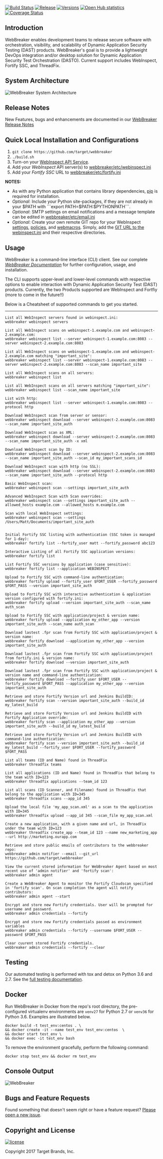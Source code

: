 [![Build Status](https://travis-ci.org/target/webbreaker.svg?branch=master)](https://travis-ci.org/target/webbreaker/builds)
[![Release](http://img.shields.io/github/release/target/webbreaker.svg)](https://github.com/target/webbreaker/releases/latest)
[![Versions](https://img.shields.io/pypi/pyversions/webinspectapi.svg)](https://img.shields.io/pypi/pyversions/webinspectapi.svg)
[![Open Hub statistics](https://www.openhub.net/p/webbreaker/widgets/project_thin_badge.gif)](https://www.openhub.net/p/webbreaker)
[![Coverage Status](https://coveralls.io/repos/github/target/webbreaker/badge.svg?branch=coveralls)](https://coveralls.io/github/target/webbreaker?branch=coveralls)

## Introduction

WebBreaker enables development teams to release secure software with orchestration, visibility, and scalability of Dynamic Application Security Testing (DAST) products.  WebBreaker's goal is to provide a lightweight DevOps integration and/or desktop solution for Dynamic Application Security Test Orchestration (DASTO).   Current support includes WebInspect, Fortify SSC, and ThreadFix.

## System Architecture
![WebBreaker System Architecture](images/WebBreakerSystemArchitecture.jpg)

## Release Notes

New Features, bugs and enhancements are documented in our [WebBreaker Release Notes](docs/release.md)

## Quick Local Installation and Configurations

1. ```git clone https://github.com/target/webbreaker```
1. ```./build.sh```
1. Turn-on your [WebInspect API Service](https://software.microfocus.com/en-us/software/webinspect).
1. Add your _WebInspect_ API server(s) to [webbreaker/etc/webinspect.ini](https://github.com/target/webbreaker/blob/configuration/webbreaker/etc/webinspect.ini#L4)
1. Add your _Fortify SSC_ URL to [webbreaker/etc/fortify.ini](https://github.com/target/webbreaker/blob/master/webbreaker/etc/fortify.ini#L2)

**NOTES:**

* As with any Python application that contains library dependencies, [pip](https://pip.pypa.io/en/stable/installing) is required for installation.
* _Optional_: Include your Python site-packages, if they are not already in your $PATH with ```export PATH=$PATH:$PYTHONPATH```.
* _Optional_: SMTP settings on email notifications and a message template can be edited in [webbreaker/etc/email.ini](https://github.com/target/webbreaker/blob/configuration/webbreaker/etc/email.ini#L2)
* _Optional_: Create your own remote GIT repo for your WebInspect [settings](https://github.com/automationdomination/WebInspect/tree/master/settings), [policies](https://github.com/automationdomination/WebInspect/tree/master/policies), and [webmacros](https://github.com/automationdomination/WebInspect/tree/master/webmacros). Simply, add the [GIT URL to the webinspect.ini](https://github.com/target/webbreaker/blob/configuration/webbreaker/etc/webinspect.ini#L33) and their respective directories.


## Usage

WebBreaker is a command-line interface (CLI) client.  See our complete [_WebBreaker Documentation_](https://target.github.io/webbreaker/) for further configuration, usage, and installation.

The CLI supports upper-level and lower-level commands with respective options to enable interaction with Dynamic Application Security Test (DAST) products.  Currently, the two Products supported are WebInspect and Fortfiy (more to come in the future!!)

Below is a Cheatsheet of supported commands to get you started.  

---


    List all WebInspect servers found in webinspect.ini:
    webbreaker webinspect servers

    List all WebInspect scans on webinspect-1.example.com and webinspect-2.example.com:
    webbreaker webinspect list --server webinspect-1.example.com:8083 --server webinspect-2.example.com:8083
    
    List all WebInspect scans on webinspect-1.example.com and webinspect-2.example.com matching "important_site":
    webbreaker webinspect list --server webinspect-1.example.com:8083 --server webinspect-2.example.com:8083 --scan_name important_site

    List all WebInspect scans on all servers:
    webbreaker webinspect list

    List all WebInspect scans on all servers matching "important_site":
    webbreaker webinspect list --scan_name important_site
    
    List with http:
    webbreaker webinspect list --server webinspect-1.example.com:8083 --protocol http

    Download WebInspect scan from server or sensor:
    webbreaker webinspect download --server webinspect-2.example.com:8083 --scan_name important_site_auth
    
    Download WebInspect scan as XML:
    webbreaker webinspect download --server webinspect-2.example.com:8083 --scan_name important_site_auth -x xml

    Download WebInspect scan by ID:
    webbreaker webinspect download --server webinspect-2.example.com:8083 --scan_name important_site_auth --scan_id my_important_scans_id
    
    Download WebInspect scan with http (no SSL):
    webbreaker webinspect download --server webinspect-2.example.com:8083 --scan_name important_site_auth --protocol http
    
    Basic WebInspect scan:
    webbreaker webinspect scan --settings important_site_auth
    
    Advanced WebInspect Scan with Scan overrides:
    webbreaker webinspect scan --settings important_site_auth --allowed_hosts example.com --allowed_hosts m.example.com
    
    Scan with local WebInspect settings:
    webbreaker webinspect scan --settings /Users/Matt/Documents/important_site_auth
    

    Initial Fortify SSC listing with authentication (SSC token is managed for 1-day):
    webbreaker fortify list --fortify_user matt --fortify_password abc123
    
    Interactive Listing of all Fortify SSC application versions:
    webbreaker fortify list
    
    List Fortify SSC versions by application (case sensitive):
    webbreaker fortify list --application WEBINSPECT
    
    Upload to Fortify SSC with command-line authentication:
    webbreaker fortify upload --fortify_user $FORT_USER --fortify_password $FORT_PASS --version important_site_auth
    
    Upload to Fortify SSC with interactive authentication & application version configured with fortify.ini:
    webbreaker fortify upload --version important_site_auth --scan_name auth_scan
    
    Upload to Fortify SSC with application/project & version name:
    webbreaker fortify upload --application my_other_app --version important_site_auth --scan_name auth_scan

    Download lastest .fpr scan from Fortify SSC with application/project & version name:
    webbreaker fortify download --application my_other_app --version important_site_auth

    Download lastest .fpr scan from Fortify SSC with application/project from fortify.ini & version name:
    webbreaker fortify download --version important_site_auth

    Download lastest .fpr scan from Fortify SSC with application/project & version name and command-line authentication:
    webbreaker fortify download --fortify_user $FORT_USER --fortify_password $FORT_PASS --application my_other_app --version important_site_auth

    Retrieve and store Fortify Version url and Jenkins BuildID:
    webbreaker fortify scan --version important_site_auth --build_id my_latest_build

    Retrieve and store Fortify Version url and Jenkins BuildID with Fortify Application override:
    webbreaker fortify scan --application my_other_app --version important_site_auth --build_id my_latest_build

    Retrieve and store Fortify Version url and Jenkins BuildID with command-line authentication:
    webbreaker fortify scan --version important_site_auth --build_id my_latest_build --fortify_user $FORT_USER --fortify_password $FORT_PASS

    List all teams (ID and Name) found in ThreadFix
    webbreaker threadfix teams

    List all applications (ID and Name) found in ThreadFix that belong to the team with ID=123
    webbreaker threadfix applications --team_id 123

    List all scans (ID Scanner, and Filename) found in ThreadFix that belong to the application with ID=345
    webbreaker threadfix scans --app_id 345

    Upload the local file 'my_app_scan.xml' as a scan to the application with ID=345
    webbreaker threadfix upload --app_id 345 --scan_file my_app_scan.xml

    Create a new application, with a given name and url, in ThreadFix under the team with ID=123
    webbreaker threadfix create_app --team_id 123 --name new_marketing_app --url http://marketing.ourapp.com

    Retrieve and store public emails of contributors to the webbreaker repo:
    webbreaker admin notifier --email --git_url https://github.com/target/webbreaker

    View the current stored information for WebBreaker Agent based on most recent use of 'admin notifier' and 'fortify scan':
    webbreaker admin agent

    Create a WebBreaker Agent to monitor the Fortify Cloudscan specified in 'fortify scan'. On scan completion the agent will notify contributors:
    webbreaker admin agent --start

    Encrypt and store new Fortify credentials. User will be prompted for username and password.
    webbreaker admin credentials --fortify

    Encrypt and store new Fortify credentials passed as environment variables
    webbreaker admin credentials --fortify --username $FORT_USER --password $FORT_PASS

    Clear cuurent stored Fortify credentials.
    webbreaker admin credentials --fortify --clear



## Testing
Our automated testing is performed with tox and detox on Python 3.6 and 2.7. See the [full testing documentation](https://target.github.io/webbreaker/#testing).

## Docker 
Run WebBreaker in Docker from the repo's root directory, the pre-configured virtualenv environments are `venv27` for Python 2.7 or `venv36` for Python 3.6.  Examples are illustrated below.

```
docker build -t test_env:centos . \
&& docker create -it --name test_env test_env:centos  \
&& docker start test_env \
&& docker exec -it test_env bash
```
To remove the environment gracefully, perform the following command:
```
docker stop test_env && docker rm test_env
```

## Console Output

![WebBreaker](images/WebBreakerScreen.jpg)

## Bugs and Feature Requests

Found something that doesn't seem right or have a feature request? [Please open a new issue](https://github.com/target/webbreaker/issues/new/).

## Copyright and License

[![license](https://img.shields.io/github/license/target/webbreaker.svg?style=flat-square)](https://github.com/target/webbreaker/blob/master/LICENSE.txt)

Copyright 2017 Target Brands, Inc.
